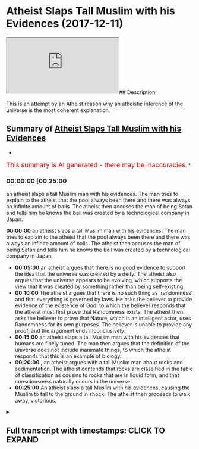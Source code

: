# Atheist Slaps Tall Muslim with his Evidences (2017-12-11)

<iframe loading='lazy' src='https://www.youtube.com/embed/tbsTo5woXs4'></iframe>## Description

This is an attempt by an Atheist reason why an atheistic inference of the universe is the most coherent explanation.

## Summary of [Atheist Slaps Tall Muslim with his Evidences](https://www.youtube.com/watch?v=tbsTo5woXs4)

*

<span style="color:red; font-size:125%">This summary is AI generated - there may be inaccuracies</span>. *

### <a onclick="modifyYTiframeseektime('1500')">00:00:00 [00:25:00</a>

an atheist slaps a tall Muslim man with his evidences. The man tries to explain to the atheist that the pool always been there and there was always an infinite amount of balls. The atheist then accuses the man of being Satan and tells him he knows the ball was created by a technological company in Japan.

**<a onclick="modifyYTiframeseektime('0')">00:00:00</a>** an atheist slaps a tall Muslim man with his evidences. The man tries to explain to the atheist that the pool always been there and there was always an infinite amount of balls. The atheist then accuses the man of being Satan and tells him he knows the ball was created by a technological company in Japan.

* **<a onclick="modifyYTiframeseektime('300')">00:05:00</a>**  an atheist argues that there is no good evidence to support the idea that the universe was created by a deity. The atheist also argues that the universe appears to be evolving, which supports the view that it was created by something rather than being self-existing.
* **<a onclick="modifyYTiframeseektime('600')">00:10:00</a>** The atheist argues that there is no such thing as 'randomness' and that everything is governed by laws. He asks the believer to provide evidence of the existence of God, to which the believer responds that the atheist must first prove that Randomness exists. The atheist then asks the believer to prove that Nature, which is an intelligent actor, uses Randomness for its own purposes. The believer is unable to provide any proof, and the argument ends inconclusively.
* **<a onclick="modifyYTiframeseektime('900')">00:15:00</a>**  an atheist slaps a tall Muslim man with his evidences that humans are finely tuned. The man then argues that the definition of the universe does not include inanimate things, to which the atheist responds that this is an example of biology.
* **<a onclick="modifyYTiframeseektime('1200')">00:20:00</a>** , an atheist argues with a tall Muslim man about rocks and sedimentation. The atheist contends that rocks are classified in the table of classification as cousins to rocks that are in liquid form, and that consciousness naturally occurs in the universe.
* **<a onclick="modifyYTiframeseektime('1500')">00:25:00</a>** An atheist slaps a tall Muslim with his evidences, causing the Muslim to fall to the ground in shock. The atheist then proceeds to walk away, victorious.

<details><summary><h2>Full transcript with timestamps: CLICK TO EXPAND</h2></summary>

<a onclick="modifyYTiframeseektime('0)')">0:00:00 [Music]</a>
<a onclick="modifyYTiframeseektime('16)')">0:00:16 [Music]</a>
<a onclick="modifyYTiframeseektime('24)')">0:00:24 you can depend upon something else and</a>
<a onclick="modifyYTiframeseektime('27)')">0:00:27 there must be one independent thing the</a>
<a onclick="modifyYTiframeseektime('35)')">0:00:35 fine-tuning argument that everything is</a>
<a onclick="modifyYTiframeseektime('37)')">0:00:37 so finely tuned that everything is so</a>
<a onclick="modifyYTiframeseektime('39)')">0:00:39 precisely measured the gravitational</a>
<a onclick="modifyYTiframeseektime('41)')">0:00:41 constant and the electromagnetic concert</a>
<a onclick="modifyYTiframeseektime('44)')">0:00:44 the habit will be different then the</a>
<a onclick="modifyYTiframeseektime('47)')">0:00:47 universe wouldn't exist in the way it</a>
<a onclick="modifyYTiframeseektime('48)')">0:00:48 would be and it would maintain human for</a>
<a onclick="modifyYTiframeseektime('50)')">0:00:50 any line I'm sure I don't because I feel</a>
<a onclick="modifyYTiframeseektime('60)')">0:01:00 like let me tell you why first and</a>
<a onclick="modifyYTiframeseektime('66)')">0:01:06 foremost our border for him because</a>
<a onclick="modifyYTiframeseektime('69)')">0:01:09 we've said this before and we know the</a>
<a onclick="modifyYTiframeseektime('71)')">0:01:11 are enjoying this</a>
<a onclick="modifyYTiframeseektime('76)')">0:01:16 [Music]</a>
<a onclick="modifyYTiframeseektime('85)')">0:01:25 I want to put this in a layman's term</a>
<a onclick="modifyYTiframeseektime('94)')">0:01:34 imagine we walk here in school now how</a>
<a onclick="modifyYTiframeseektime('100)')">0:01:40 you doing little right so imagine we're</a>
<a onclick="modifyYTiframeseektime('107)')">0:01:47 here in Kona and we see a big pool over</a>
<a onclick="modifyYTiframeseektime('111)')">0:01:51 what are you talking about he said to</a>
<a onclick="modifyYTiframeseektime('128)')">0:02:08 you or you say to him what's this board</a>
<a onclick="modifyYTiframeseektime('130)')">0:02:10 where did it come from</a>
<a onclick="modifyYTiframeseektime('132)')">0:02:12 so you turn around to it or he saw he</a>
<a onclick="modifyYTiframeseektime('135)')">0:02:15 turns around - you said you know that</a>
<a onclick="modifyYTiframeseektime('138)')">0:02:18 ball it was always there we know that</a>
<a onclick="modifyYTiframeseektime('150)')">0:02:30 can't you go by that guy says to give me</a>
<a onclick="modifyYTiframeseektime('153)')">0:02:33 another explanation</a>
<a onclick="modifyYTiframeseektime('153)')">0:02:33 so it says no this is this is one of an</a>
<a onclick="modifyYTiframeseektime('156)')">0:02:36 infinite amount of balls that existed so</a>
<a onclick="modifyYTiframeseektime('159)')">0:02:39 you gonna say look I mean please just</a>
<a onclick="modifyYTiframeseektime('161)')">0:02:41 appeal to my common sense where did the</a>
<a onclick="modifyYTiframeseektime('163)')">0:02:43 ball come from so you go back to this</a>
<a onclick="modifyYTiframeseektime('165)')">0:02:45 man</a>
<a onclick="modifyYTiframeseektime('166)')">0:02:46 and he says you look the portal sorry</a>
<a onclick="modifyYTiframeseektime('169)')">0:02:49 dad or you say just I would say well</a>
<a onclick="modifyYTiframeseektime('172)')">0:02:52 probably the first thing I would</a>
<a onclick="modifyYTiframeseektime('173)')">0:02:53 question if he says always been</a>
<a onclick="modifyYTiframeseektime('178)')">0:02:58 completely one of us either exactly so</a>
<a onclick="modifyYTiframeseektime('189)')">0:03:09 you say to him I don't believe you right</a>
<a onclick="modifyYTiframeseektime('191)')">0:03:11 so he's going to say okay in the</a>
<a onclick="modifyYTiframeseektime('193)')">0:03:13 infinitive give me something simple that</a>
<a onclick="modifyYTiframeseektime('196)')">0:03:16 I can understand where did the food come</a>
<a onclick="modifyYTiframeseektime('199)')">0:03:19 from</a>
<a onclick="modifyYTiframeseektime('199)')">0:03:19 then he turns around and says you know</a>
<a onclick="modifyYTiframeseektime('201)')">0:03:21 what but this is not the ball always won</a>
<a onclick="modifyYTiframeseektime('208)')">0:03:28 the pool just ins just leave it all we</a>
<a onclick="modifyYTiframeseektime('221)')">0:03:41 see is a hovering voice you want you ask</a>
<a onclick="modifyYTiframeseektime('224)')">0:03:44 him where the ball has come from you ask</a>
<a onclick="modifyYTiframeseektime('226)')">0:03:46 him</a>
<a onclick="modifyYTiframeseektime('227)')">0:03:47 has the ball he says it's always been</a>
<a onclick="modifyYTiframeseektime('229)')">0:03:49 there then he says there was an infinite</a>
<a onclick="modifyYTiframeseektime('230)')">0:03:50 amount of deals and then he says you</a>
<a onclick="modifyYTiframeseektime('232)')">0:03:52 know the pool just is what the boot</a>
<a onclick="modifyYTiframeseektime('235)')">0:03:55 created itself why don't we set you the</a>
<a onclick="modifyYTiframeseektime('237)')">0:03:57 book credit so he says the ball trail is</a>
<a onclick="modifyYTiframeseektime('241)')">0:04:01 something for you Satan</a>
<a onclick="modifyYTiframeseektime('246)')">0:04:06 I'm sorry and he tells me I know that</a>
<a onclick="modifyYTiframeseektime('288)')">0:04:48 ball was created by and then he started</a>
<a onclick="modifyYTiframeseektime('291)')">0:04:51 telling you the characters of let's say</a>
<a onclick="modifyYTiframeseektime('294)')">0:04:54 a technological company in Japan and he</a>
<a onclick="modifyYTiframeseektime('297)')">0:04:57 says this poor here is been trained by</a>
<a onclick="modifyYTiframeseektime('298)')">0:04:58 car twice it has a creator would you</a>
<a onclick="modifyYTiframeseektime('309)')">0:05:09 the wheel even aboard in this rock</a>
<a onclick="modifyYTiframeseektime('326)')">0:05:26 called the a planet called the earth in</a>
<a onclick="modifyYTiframeseektime('330)')">0:05:30 a solar system in the Milky Way in the</a>
<a onclick="modifyYTiframeseektime('332)')">0:05:32 universe that's what we are I want to</a>
<a onclick="modifyYTiframeseektime('336)')">0:05:36 put you map simply spoken we are on</a>
<a onclick="modifyYTiframeseektime('341)')">0:05:41 we're aside the board and subscribe if</a>
<a onclick="modifyYTiframeseektime('344)')">0:05:44 you want to ask the question worthy the</a>
<a onclick="modifyYTiframeseektime('345)')">0:05:45 board come from atheists will say either</a>
<a onclick="modifyYTiframeseektime('348)')">0:05:48 sir motive us either the portal was</a>
<a onclick="modifyYTiframeseektime('351)')">0:05:51 existed in some kind of contraction and</a>
<a onclick="modifyYTiframeseektime('355)')">0:05:55 expansion state</a>
<a onclick="modifyYTiframeseektime('358)')">0:05:58 [Applause]</a>
<a onclick="modifyYTiframeseektime('364)')">0:06:04 or you can say the human beings are just</a>
<a onclick="modifyYTiframeseektime('402)')">0:06:42 because you have something</a>
<a onclick="modifyYTiframeseektime('411)')">0:06:51 [Music]</a>
<a onclick="modifyYTiframeseektime('419)')">0:06:59 I mean you'd have to describe what the</a>
<a onclick="modifyYTiframeseektime('427)')">0:07:07 ball looks like but after the soldiers</a>
<a onclick="modifyYTiframeseektime('429)')">0:07:09 hovering board that's going yeah exactly</a>
<a onclick="modifyYTiframeseektime('431)')">0:07:11 the universe sounds like like you said</a>
<a onclick="modifyYTiframeseektime('434)')">0:07:14 it sounds like a technology doesn't</a>
<a onclick="modifyYTiframeseektime('440)')">0:07:20 really but but super dust just one</a>
<a onclick="modifyYTiframeseektime('443)')">0:07:23 second that's the distinction that I met</a>
<a onclick="modifyYTiframeseektime('445)')">0:07:25 it's you tell me why I don't believe in</a>
<a onclick="modifyYTiframeseektime('448)')">0:07:28 the fall of the universe as a creation</a>
<a onclick="modifyYTiframeseektime('450)')">0:07:30 or Creator why not give me one reason no</a>
<a onclick="modifyYTiframeseektime('462)')">0:07:42 that's not good enough I'm afraid</a>
<a onclick="modifyYTiframeseektime('464)')">0:07:44 because let me tell you something what</a>
<a onclick="modifyYTiframeseektime('467)')">0:07:47 is evidence Matt what is evidence to get</a>
<a onclick="modifyYTiframeseektime('469)')">0:07:49 what the AC is safe</a>
<a onclick="modifyYTiframeseektime('470)')">0:07:50 there's no good evidence to show good</a>
<a onclick="modifyYTiframeseektime('472)')">0:07:52 evidence what is it reasonable to say</a>
<a onclick="modifyYTiframeseektime('482)')">0:08:02 that the board created itself all that</a>
<a onclick="modifyYTiframeseektime('486)')">0:08:06 was infinitely there or that it's the</a>
<a onclick="modifyYTiframeseektime('490)')">0:08:10 perfect way of putting it</a>
<a onclick="modifyYTiframeseektime('491)')">0:08:11 the universities are born the growing of</a>
<a onclick="modifyYTiframeseektime('494)')">0:08:14 space</a>
<a onclick="modifyYTiframeseektime('509)')">0:08:29 is when you have either of those options</a>
<a onclick="modifyYTiframeseektime('625)')">0:10:25 it's not intentional design what is it</a>
<a onclick="modifyYTiframeseektime('630)')">0:10:30 okay so is it random and nature now you</a>
<a onclick="modifyYTiframeseektime('633)')">0:10:33 personify nature either nature is either</a>
<a onclick="modifyYTiframeseektime('637)')">0:10:37 nature is is a normal intelligent actor</a>
<a onclick="modifyYTiframeseektime('640)')">0:10:40 or intelligent could you boil it</a>
<a onclick="modifyYTiframeseektime('643)')">0:10:43 intelligent intelligent in their exxor</a>
<a onclick="modifyYTiframeseektime('652)')">0:10:52 all right evolution random mutations</a>
<a onclick="modifyYTiframeseektime('654)')">0:10:54 would you accept randomness okay prove</a>
<a onclick="modifyYTiframeseektime('662)')">0:11:02 that randomness exists today I'm ready</a>
<a onclick="modifyYTiframeseektime('664)')">0:11:04 to accept whatever you say</a>
<a onclick="modifyYTiframeseektime('666)')">0:11:06 I want you to prove that one initiative</a>
<a onclick="modifyYTiframeseektime('667)')">0:11:07 we say we say we say it right I don't</a>
<a onclick="modifyYTiframeseektime('670)')">0:11:10 actually believe good this is a</a>
<a onclick="modifyYTiframeseektime('672)')">0:11:12 different debate so you don't believe it</a>
<a onclick="modifyYTiframeseektime('674)')">0:11:14 I believe it it's possible I'm saying</a>
<a onclick="modifyYTiframeseektime('677)')">0:11:17 there's like for example</a>
<a onclick="modifyYTiframeseektime('679)')">0:11:19 randomness that you have a cat's</a>
<a onclick="modifyYTiframeseektime('681)')">0:11:21 emotional actions random visitors</a>
<a onclick="modifyYTiframeseektime('683)')">0:11:23 operating behind let me tell you</a>
<a onclick="modifyYTiframeseektime('684)')">0:11:24 something about Randall you and I want</a>
<a onclick="modifyYTiframeseektime('686)')">0:11:26 to remember him somewhat ominous</a>
<a onclick="modifyYTiframeseektime('692)')">0:11:32 randomness is a label that human beings</a>
<a onclick="modifyYTiframeseektime('695)')">0:11:35 put on things they don't understand wait</a>
<a onclick="modifyYTiframeseektime('700)')">0:11:40 a minute say that one again randomness</a>
<a onclick="modifyYTiframeseektime('707)')">0:11:47 is a label that human beings put on</a>
<a onclick="modifyYTiframeseektime('710)')">0:11:50 things they don't understand</a>
<a onclick="modifyYTiframeseektime('713)')">0:11:53 when a child looks at the Stars he sees</a>
<a onclick="modifyYTiframeseektime('716)')">0:11:56 a random heap of jumbled celestial</a>
<a onclick="modifyYTiframeseektime('720)')">0:12:00 bodies in the constellation for the</a>
<a onclick="modifyYTiframeseektime('727)')">0:12:07 trial is random for the astronomer the</a>
<a onclick="modifyYTiframeseektime('735)')">0:12:15 university randomly design I want you to</a>
<a onclick="modifyYTiframeseektime('739)')">0:12:19 prove that to me first of all that</a>
<a onclick="modifyYTiframeseektime('741)')">0:12:21 random list existence there's nothing to</a>
<a onclick="modifyYTiframeseektime('743)')">0:12:23 do you're telling me to prove God exists</a>
<a onclick="modifyYTiframeseektime('745)')">0:12:25 you're telling me now to do that</a>
<a onclick="modifyYTiframeseektime('749)')">0:12:29 I want you because now you put in place</a>
<a onclick="modifyYTiframeseektime('753)')">0:12:33 of God nature which is actually known</a>
<a onclick="modifyYTiframeseektime('755)')">0:12:35 intelligent actor which uses this thing</a>
<a onclick="modifyYTiframeseektime('758)')">0:12:38 for randomness which I don't even know</a>
<a onclick="modifyYTiframeseektime('760)')">0:12:40 it</a>
<a onclick="modifyYTiframeseektime('827)')">0:13:47 [Applause]</a>
<a onclick="modifyYTiframeseektime('832)')">0:13:52 we're going back to the hovering on your</a>
<a onclick="modifyYTiframeseektime('853)')">0:14:13 own</a>
<a onclick="modifyYTiframeseektime('868)')">0:14:28 [Music]</a>
<a onclick="modifyYTiframeseektime('911)')">0:15:11 you see what I mean I would just say</a>
<a onclick="modifyYTiframeseektime('961)')">0:16:01 something or someone</a>
<a onclick="modifyYTiframeseektime('1041)')">0:17:21 because of your extradition of the one</a>
<a onclick="modifyYTiframeseektime('1044)')">0:17:24 that is now we look at the definition of</a>
<a onclick="modifyYTiframeseektime('1049)')">0:17:29 the universe if you fill the same two</a>
<a onclick="modifyYTiframeseektime('1051)')">0:17:31 criteria</a>
<a onclick="modifyYTiframeseektime('1053)')">0:17:33 which is expanding and which is floating</a>
<a onclick="modifyYTiframeseektime('1056)')">0:17:36 in space so I'm telling you what it</a>
<a onclick="modifyYTiframeseektime('1058)')">0:17:38 believed in the crater</a>
<a onclick="modifyYTiframeseektime('1068)')">0:17:48 you prove to me you know is to say</a>
<a onclick="modifyYTiframeseektime('1109)')">0:18:29 because humans are finely tuned as well</a>
<a onclick="modifyYTiframeseektime('1113)')">0:18:33 let me go so far in animals objects yes</a>
<a onclick="modifyYTiframeseektime('1123)')">0:18:43 I suppose that's your complaint fine</a>
<a onclick="modifyYTiframeseektime('1126)')">0:18:46 this there is a fine line there is a</a>
<a onclick="modifyYTiframeseektime('1129)')">0:18:49 distinction the line of demarcation</a>
<a onclick="modifyYTiframeseektime('1130)')">0:18:50 between physics chemistry or biology</a>
<a onclick="modifyYTiframeseektime('1135)')">0:18:55 now there is it that there is a line of</a>
<a onclick="modifyYTiframeseektime('1137)')">0:18:57 demarcation between those two - why they</a>
<a onclick="modifyYTiframeseektime('1139)')">0:18:59 study different is this an example of</a>
<a onclick="modifyYTiframeseektime('1148)')">0:19:08 biology you can say mutations you can</a>
<a onclick="modifyYTiframeseektime('1174)')">0:19:34 say survival of the fish you can say</a>
<a onclick="modifyYTiframeseektime('1177)')">0:19:37 intelligence but with inanimate things</a>
<a onclick="modifyYTiframeseektime('1181)')">0:19:41 you cannot say those words they don't</a>
<a onclick="modifyYTiframeseektime('1183)')">0:19:43 apply to the dictionary of physics</a>
<a onclick="modifyYTiframeseektime('1189)')">0:19:49 [Music]</a>
<a onclick="modifyYTiframeseektime('1204)')">0:20:04 they rode as far as I know I'm not a</a>
<a onclick="modifyYTiframeseektime('1207)')">0:20:07 child</a>
<a onclick="modifyYTiframeseektime('1208)')">0:20:08 do what</a>
<a onclick="modifyYTiframeseektime('1219)')">0:20:19 - what if I put a rock somewhere will it</a>
<a onclick="modifyYTiframeseektime('1229)')">0:20:29 change I'm going to be about erosion and</a>
<a onclick="modifyYTiframeseektime('1231)')">0:20:31 sedimentation I'm talking about for</a>
<a onclick="modifyYTiframeseektime('1233)')">0:20:33 biological perspective all I'm talking</a>
<a onclick="modifyYTiframeseektime('1241)')">0:20:41 about the rock family is it in the</a>
<a onclick="modifyYTiframeseektime('1249)')">0:20:49 classification is the rock in liquid</a>
<a onclick="modifyYTiframeseektime('1251)')">0:20:51 accepted in the table of classification</a>
<a onclick="modifyYTiframeseektime('1254)')">0:20:54 where we can say okay this is the</a>
<a onclick="modifyYTiframeseektime('1256)')">0:20:56 cousins rock</a>
<a onclick="modifyYTiframeseektime('1329)')">0:22:09 yes</a>
<a onclick="modifyYTiframeseektime('1333)')">0:22:13 don't</a>
<a onclick="modifyYTiframeseektime('1368)')">0:22:48 [Music]</a>
<a onclick="modifyYTiframeseektime('1417)')">0:23:37 [Music]</a>
<a onclick="modifyYTiframeseektime('1432)')">0:23:52 [Music]</a>
<a onclick="modifyYTiframeseektime('1452)')">0:24:12 [Music]</a>
<a onclick="modifyYTiframeseektime('1479)')">0:24:39 how consciousness</a>
<a onclick="modifyYTiframeseektime('1488)')">0:24:48 okay</a>
<a onclick="modifyYTiframeseektime('1489)')">0:24:49 naturally yes the universe</a>
<a onclick="modifyYTiframeseektime('1517)')">0:25:17 [Music]</a>
<a onclick="modifyYTiframeseektime('1527)')">0:25:27 you</a>
</details>
